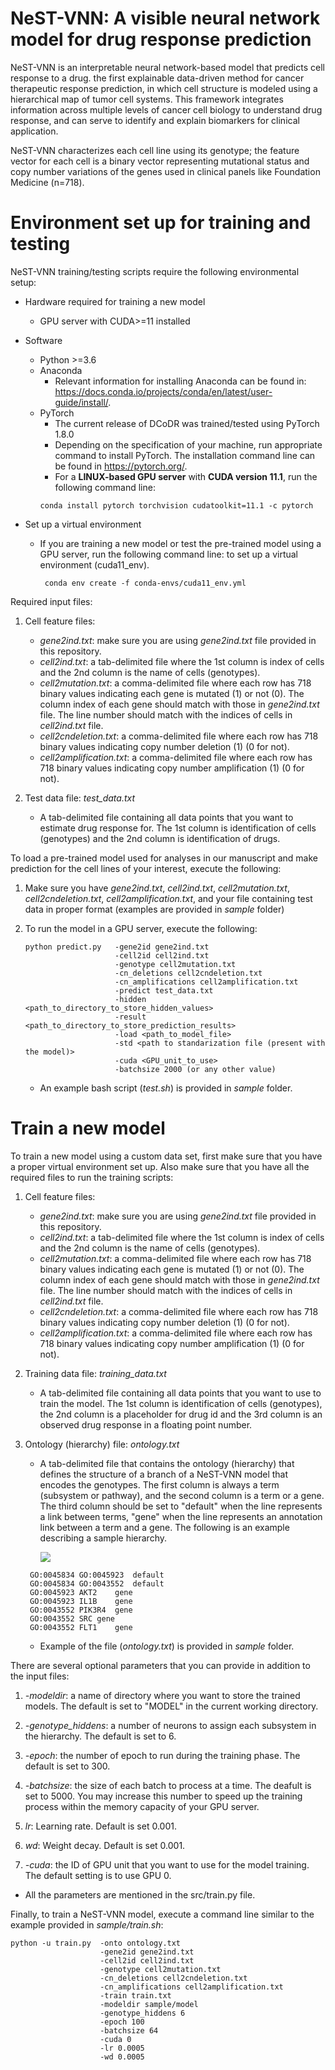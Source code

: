 # NeST-VNN: A visible neural network model for drug response prediction
NeST-VNN is an interpretable neural network-based model that predicts
cell response to a drug. the first explainable data-driven method 
for cancer therapeutic response prediction, in which cell structure 
is modeled using a hierarchical map of tumor cell systems.
This framework integrates information across multiple levels of 
cancer cell biology to understand drug response, and can serve 
to identify and explain biomarkers for clinical application.

NeST-VNN characterizes each cell line using its genotype;
the feature vector for each cell is a binary vector representing
mutational status and copy number variations of the genes 
used in clinical panels like Foundation Medicine (n=718).

# Environment set up for training and testing
NeST-VNN training/testing scripts require the following environmental setup:

* Hardware required for training a new model
    * GPU server with CUDA>=11 installed

* Software
    * Python >=3.6
    * Anaconda
        * Relevant information for installing Anaconda can be found in: 
        https://docs.conda.io/projects/conda/en/latest/user-guide/install/.
    * PyTorch
        * The current release of DCoDR was trained/tested using PyTorch 1.8.0
        * Depending on the specification of your machine, run appropriate command to install PyTorch.
        The installation command line can be found in https://pytorch.org/.
        * For a **LINUX-based GPU server** with **CUDA version 11.1**, run the following command line:
        ```angular2
        conda install pytorch torchvision cudatoolkit=11.1 -c pytorch
        ```

* Set up a virtual environment
    * If you are training a new model or test the pre-trained model using a GPU server,
     run the following command line:
    to set up a virtual environment (cuda11_env).
        ```angular2
         conda env create -f conda-envs/cuda11_env.yml
        ```

Required input files:
1. Cell feature files:
    * _gene2ind.txt_: make sure you are using _gene2ind.txt_ file provided in this repository.
    * _cell2ind.txt_: a tab-delimited file where the 1st column is index of cells 
        and the 2nd column is the name of cells (genotypes).
    * _cell2mutation.txt_: a comma-delimited file where each row has 718 binary values
         indicating each gene is mutated (1) or not (0).
    The column index of each gene should match with those in _gene2ind.txt_ file. 
    The line number should match with the indices of cells in _cell2ind.txt_ file.
    * _cell2cndeletion.txt_: a comma-delimited file where each row has 718 binary values
         indicating copy number deletion (1) (0 for not).
    * _cell2amplification.txt_: a comma-delimited file where each row has 718 binary values
         indicating copy number amplification (1) (0 for not).

2. Test data file: _test_data.txt_
    * A tab-delimited file containing all data points that you want to estimate drug response for.
    The 1st column is identification of cells (genotypes) and the 2nd column is identification of
    drugs.

To load a pre-trained model used for analyses in our manuscript 
and make prediction for the cell lines of your interest, 
execute the following:

1. Make sure you have _gene2ind.txt_, _cell2ind.txt_, _cell2mutation.txt_, _cell2cndeletion.txt_,
_cell2amplification.txt_, and your file containing test data in proper format (examples are provided in
_sample_ folder)

2. To run the model in a GPU server,  execute the following:
    ```
    python predict.py   -gene2id gene2ind.txt
                        -cell2id cell2ind.txt
                        -genotype cell2mutation.txt
                        -cn_deletions cell2cndeletion.txt
                        -cn_amplifications cell2amplification.txt
                        -predict test_data.txt
                        -hidden <path_to_directory_to_store_hidden_values>
                        -result <path_to_directory_to_store_prediction_results>
                        -load <path_to_model_file>
                        -std <path to standarization file (present with the model)>
                        -cuda <GPU_unit_to_use>
                        -batchsize 2000 (or any other value)
    ```
    * An example bash script (_test.sh_) is provided in _sample_ folder.


# Train a new  model
To train a new model using a custom data set, first make sure that you have
a proper virtual environment set up. Also make sure that you have all the required files
to run the training scripts:

1. Cell feature files:
    * _gene2ind.txt_: make sure you are using _gene2ind.txt_ file provided in this repository.
    * _cell2ind.txt_: a tab-delimited file where the 1st column is index of cells 
        and the 2nd column is the name of cells (genotypes).
    * _cell2mutation.txt_: a comma-delimited file where each row has 718 binary values
         indicating each gene is mutated (1) or not (0).
    The column index of each gene should match with those in _gene2ind.txt_ file. 
    The line number should match with the indices of cells in _cell2ind.txt_ file.
    * _cell2cndeletion.txt_: a comma-delimited file where each row has 718 binary values
         indicating copy number deletion (1) (0 for not).
    * _cell2amplification.txt_: a comma-delimited file where each row has 718 binary values
         indicating copy number amplification (1) (0 for not).

2. Training data file: _training_data.txt_
    * A tab-delimited file containing all data points that you want to use to train the model.
    The 1st column is identification of cells (genotypes), the 2nd column is a placeholder 
    for drug id and the 3rd column is an observed drug response in a floating point number.

3. Ontology (hierarchy) file: _ontology.txt_
    * A tab-delimited file that contains the ontology (hierarchy) that defines the structure of a branch
    of a NeST-VNN model that encodes the genotypes. The first column is always a term (subsystem or pathway),
    and the second column is a term or a gene.
    The third column should be set to "default" when the line represents a link between terms,
    "gene" when the line represents an annotation link between a term and a gene.
    The following is an example describing a sample hierarchy.

        ![](https://github.com/idekerlab/DrugCell/blob/master/misc/drugcell_ont_image_sample.png)

    ```
     GO:0045834	GO:0045923	default
     GO:0045834	GO:0043552	default
     GO:0045923	AKT2	gene
     GO:0045923	IL1B	gene
     GO:0043552	PIK3R4	gene
     GO:0043552	SRC	gene
     GO:0043552	FLT1	gene       
    ```

     * Example of the file (_ontology.txt_) is provided in _sample_ folder.


There are several optional parameters that you can provide in addition to the input files:

1. _-modeldir_: a name of directory where you want to store the trained models. The default
is set to "MODEL" in the current working directory.

2. _-genotype_hiddens_: a number of neurons to assign each subsystem in the hierarchy.
The default is set to 6.

3. _-epoch_: the number of epoch to run during the training phase. The default is set to 300.

4. _-batchsize_: the size of each batch to process at a time. The deafult is set to 5000.
You may increase this number to speed up the training process within the memory capacity
of your GPU server.

5. _lr_: Learning rate. Default is set 0.001.

6. _wd_: Weight decay. Default is set 0.001.

7. _-cuda_: the ID of GPU unit that you want to use for the model training. The default setting
is to use GPU 0.

* All the parameters are mentioned in the src/train.py file.

Finally, to train a NeST-VNN model, execute a command line similar to the example provided in
_sample/train.sh_:

```
python -u train.py  -onto ontology.txt
                    -gene2id gene2ind.txt
                    -cell2id cell2ind.txt
                    -genotype cell2mutation.txt
                    -cn_deletions cell2cndeletion.txt
                    -cn_amplifications cell2amplification.txt
                    -train train.txt
                    -modeldir sample/model
                    -genotype_hiddens 6
                    -epoch 100
                    -batchsize 64
                    -cuda 0
                    -lr 0.0005
                    -wd 0.0005
```
